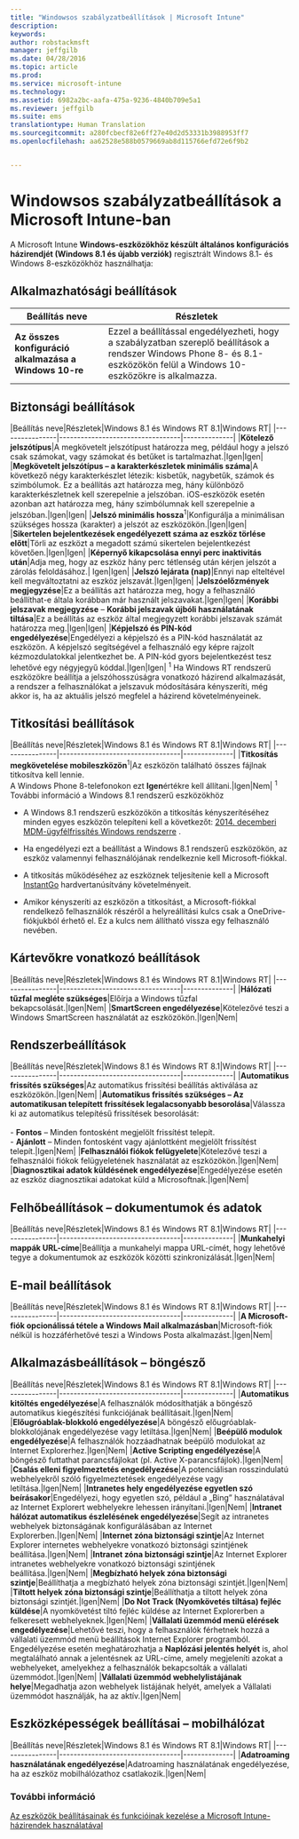 ```yaml
---
title: "Windowsos szabályzatbeállítások | Microsoft Intune"
description: 
keywords: 
author: robstackmsft
manager: jeffgilb
ms.date: 04/28/2016
ms.topic: article
ms.prod: 
ms.service: microsoft-intune
ms.technology: 
ms.assetid: 6982a2bc-aafa-475a-9236-4840b709e5a1
ms.reviewer: jeffgilb
ms.suite: ems
translationtype: Human Translation
ms.sourcegitcommit: a280fcbecf82e6ff27e40d2d53331b3988953ff7
ms.openlocfilehash: aa62528e588b0579669ab8d115766efd72e6f9b2


---
```


# Windowsos szabályzatbeállítások a Microsoft Intune-ban
A Microsoft Intune **Windows-eszközökhöz készült általános konfigurációs házirendjét (Windows 8.1 és újabb verziók)** regisztrált Windows 8.1- és Windows 8-eszközökhöz használhatja:

## Alkalmazhatósági beállítások

|Beállítás neve|Részletek|
|----------------|----------------------------------|
|**Az összes konfiguráció alkalmazása a Windows 10-re**|Ezzel a beállítással engedélyezheti, hogy a szabályzatban szereplő beállítások a rendszer Windows Phone 8- és 8.1-eszközökön felül a Windows 10-eszközökre is alkalmazza.|

## Biztonsági beállítások

|Beállítás neve|Részletek|Windows 8.1 és Windows RT 8.1|Windows RT|
|----------------|----------------------------------|--------------|
|**Kötelező jelszótípus**|A megkövetelt jelszótípust határozza meg, például hogy a jelszó csak számokat, vagy számokat és betűket is tartalmazhat.|Igen|Igen|
|**Megkövetelt jelszótípus – a karakterkészletek minimális száma**|A következő négy karakterkészlet létezik: kisbetűk, nagybetűk, számok és szimbólumok. Ez a beállítás azt határozza meg, hány különböző karakterkészletnek kell szerepelnie a jelszóban. iOS-eszközök esetén azonban azt határozza meg, hány szimbólumnak kell szerepelnie a jelszóban.|Igen|Igen|
|**Jelszó minimális hossza**<sup>1</sup>|Konfigurálja a minimálisan szükséges hossza (karakter) a jelszót az eszközökön.|Igen|Igen|
|**Sikertelen bejelentkezések engedélyezett száma az eszköz törlése előtt**|Törli az eszközt a megadott számú sikertelen bejelentkezést követően.|Igen|Igen|
|**Képernyő kikapcsolása ennyi perc inaktivitás után**|Adja meg, hogy az eszköz hány perc tétlenség után kérjen jelszót a zárolás feloldásához.| Igen|Igen|
|**Jelszó lejárata (nap)**|Ennyi nap elteltével kell megváltoztatni az eszköz jelszavát.|Igen|Igen|
|**Jelszóelőzmények megjegyzése**|Ez a beállítás azt határozza meg, hogy a felhasználó beállíthat-e általa korábban már használt jelszavakat.|Igen|Igen|
|**Korábbi jelszavak megjegyzése** – **Korábbi jelszavak újbóli használatának tiltása**|Ez a beállítás az eszköz által megjegyzett korábbi jelszavak számát határozza meg.|Igen|Igen|
|**Képjelszó és PIN-kód engedélyezése**|Engedélyezi a képjelszó és a PIN-kód használatát az eszközön. A képjelszó segítségével a felhasználó egy képre rajzolt kézmozdulatokkal jelentkezhet be. A PIN-kód gyors bejelentkezést tesz lehetővé egy négyjegyű kóddal.|Igen|Igen|
<sup>1</sup> Ha Windows RT rendszerű eszközökre beállítja a jelszóhosszúságra vonatkozó házirend alkalmazását, a rendszer a felhasználókat a jelszavuk módosítására kényszeríti, még akkor is, ha az aktuális jelszó megfelel a házirend követelményeinek.

## Titkosítási beállítások

|Beállítás neve|Részletek|Windows 8.1 és Windows RT 8.1|Windows RT|
|----------------|----------------------------------|--------------|
|**Titkosítás megkövetelése mobileszközön**<sup>1</sup>|Az eszközön található összes fájlnak titkosítva kell lennie.<br>A Windows Phone 8-telefonokon ezt **Igen**értékre kell állítani.|Igen|Nem|
<sup>1</sup> További információ a Windows 8.1 rendszerű eszközökhöz

-   A Windows 8.1 rendszerű eszközökön a titkosítás kényszerítéséhez minden egyes eszközön telepíteni kell a következőt: [2014. decemberi MDM-ügyfélfrissítés Windows rendszerre](http://support.microsoft.com/kb/3013816) .

-   Ha engedélyezi ezt a beállítást a Windows 8.1 rendszerű eszközökön, az eszköz valamennyi felhasználójának rendelkeznie kell Microsoft-fiókkal.

-   A titkosítás működéséhez az eszköznek teljesítenie kell a Microsoft [InstantGo](http://blogs.windows.com/bloggingwindows/2014/06/19/instantgo-a-better-way-to-sleep/) hardvertanúsítvány követelményeit.

-   Amikor kényszeríti az eszközön a titkosítást, a Microsoft-fiókkal rendelkező felhasználók részéről a helyreállítási kulcs csak a OneDrive-fiókjukból érhető el. Ez a kulcs nem állítható vissza egy felhasználó nevében.

## Kártevőkre vonatkozó beállítások

|Beállítás neve|Részletek|Windows 8.1 és Windows RT 8.1|Windows RT|
|----------------|----------------------------------|--------------|
|**Hálózati tűzfal megléte szükséges**|Előírja a Windows tűzfal bekapcsolását.|Igen|Nem|
|**SmartScreen engedélyezése**|Kötelezővé teszi a Windows SmartScreen használatát az eszközökön.|Igen|Nem|

## Rendszerbeállítások

|Beállítás neve|Részletek|Windows 8.1 és Windows RT 8.1|Windows RT|
|----------------|----------------------------------|--------------|
|**Automatikus frissítés szükséges**|Az automatikus frissítési beállítás aktiválása az eszközökön.|Igen|Nem|
|**Automatikus frissítés szükséges – Az automatikusan telepített frissítések legalacsonyabb besorolása**|Válassza ki az automatikus telepítésű frissítések besorolását:<br /><br />-   **Fontos** – Minden fontosként megjelölt frissítést telepít.<br />-   **Ajánlott** – Minden fontosként vagy ajánlottként megjelölt frissítést telepít.|Igen|Nem|
|**Felhasználói fiókok felügyelete**|Kötelezővé teszi a felhasználói fiókok felügyeletének használatát az eszközökön.|Igen|Nem|
|**Diagnosztikai adatok küldésének engedélyezése**|Engedélyezése esetén az eszköz diagnosztikai adatokat küld a Microsoftnak.|Igen|Nem|


## Felhőbeállítások – dokumentumok és adatok

|Beállítás neve|Részletek|Windows 8.1 és Windows RT 8.1|Windows RT|
|----------------|----------------------------------|--------------|
|**Munkahelyi mappák URL-címe**|Beállítja a munkahelyi mappa URL-címét, hogy lehetővé tegye a dokumentumok az eszközök közötti szinkronizálását.|Igen|Nem|

## E-mail beállítások

|Beállítás neve|Részletek|Windows 8.1 és Windows RT 8.1|Windows RT|
|----------------|----------------------------------|--------------|
|**A Microsoft-fiók opcionálissá tétele a Windows Mail alkalmazásban**|Microsoft-fiók nélkül is hozzáférhetővé teszi a Windows Posta alkalmazást.|Igen|Nem|

## Alkalmazásbeállítások – böngésző

|Beállítás neve|Részletek|Windows 8.1 és Windows RT 8.1|Windows RT|
|----------------|----------------------------------|--------------|
|**Automatikus kitöltés engedélyezése**|A felhasználók módosíthatják a böngésző automatikus kiegészítési funkciójának beállításait.|Igen|Nem|
|**Előugróablak-blokkoló engedélyezése**|A böngésző előugróablak-blokkolójának engedélyezése vagy letiltása.|Igen|Nem|
|**Beépülő modulok engedélyezése**|A felhasználók hozzáadhatnak beépülő modulokat az Internet Explorerhez.|Igen|Nem|
|**Active Scripting engedélyezése**|A böngésző futtathat parancsfájlokat (pl. Active X-parancsfájlok).|Igen|Nem|
|**Csalás elleni figyelmeztetés engedélyezése**|A potenciálisan rosszindulatú webhelyekről szóló figyelmeztetések engedélyezése vagy letiltása.|Igen|Nem|
|**Intranetes hely engedélyezése egyetlen szó beírásakor**|Engedélyezi, hogy egyetlen szó, például a „Bing” használatával az Internet Explorert webhelyekre lehessen irányítani.|Igen|Nem|
|**Intranet hálózat automatikus észlelésének engedélyezése**|Segít az intranetes webhelyek biztonságának konfigurálásában az Internet Explorerben.|Igen|Nem|
|**Internet zóna biztonsági szintje**|Az Internet Explorer internetes webhelyekre vonatkozó biztonsági szintjének beállítása.|Igen|Nem|
|**Intranet zóna biztonsági szintje**|Az Internet Explorer intranetes webhelyekre vonatkozó biztonsági szintjének beállítása.|Igen|Nem|
|**Megbízható helyek zóna biztonsági szintje**|Beállíthatja a megbízható helyek zóna biztonsági szintjét.|Igen|Nem|
|**Tiltott helyek zóna biztonsági szintje**|Beállíthatja a tiltott helyek zóna biztonsági szintjét.|Igen|Nem|
|**Do Not Track (Nyomkövetés tiltása) fejléc küldése**|A nyomkövetést tiltó fejléc küldése az Internet Explorerben a felkeresett webhelyeknek.|Igen|Nem|
|**Vállalati üzemmód menü elérések engedélyezése**|Lehetővé teszi, hogy a felhasználók férhetnek hozzá a vállalati üzemmód menü beállítások Internet Explorer programból.<br>Engedélyezése esetén meghatározhatja a **Naplózási jelentés helyét** is, ahol megtalálható annak a jelentésnek az URL-címe, amely megjeleníti azokat a webhelyeket, amelyekhez a felhasználók bekapcsolták a vállalati üzemmódot.|Igen|Nem|
|**Vállalati üzemmód webhelylistájának helye**|Megadhatja azon webhelyek listájának helyét, amelyek a Vállalati üzemmódot használják, ha az aktív.|Igen|Nem|

## Eszközképességek beállításai – mobilhálózat

|Beállítás neve|Részletek|Windows 8.1 és Windows RT 8.1|Windows RT|
|----------------|----------------------------------|--------------|
|**Adatroaming használatának engedélyezése**|Adatroaming használatának engedélyezése, ha az eszköz mobilhálózathoz csatlakozik.|Igen|Nem|



### További információ
[Az eszközök beállításainak és funkcióinak kezelése a Microsoft Intune-házirendek használatával](manage-settings-and-features-on-your-devices-with-microsoft-intune-policies.md)




<!--HONumber=Jun16_HO4-->


